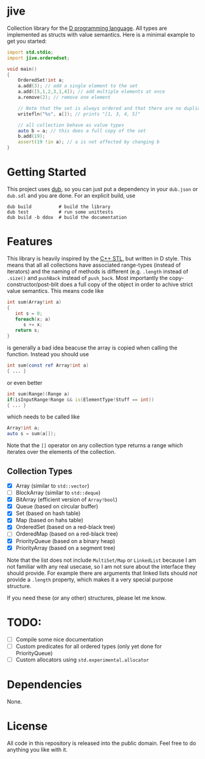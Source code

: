 # jive
Collection library for the [D programming language](http://dlang.org/). All types are implemented as structs with value semantics. Here is a minimal example to get you started:

```D
import std.stdio;
import jive.orderedset;

void main()
{
    OrderedSet!int a;
    a.add(3); // add a single element to the set
    a.add([5,1,2,3,1,4]); // add multiple elements at once
    a.remove(2); // remove one element

    // Note that the set is always ordered and that there are no duplicates.
    writefln("%s", a[]); // prints "[1, 3, 4, 5]"

    // all collection behave as value types
    auto b = a; // this does a full copy of the set
    b.add(19);
    assert(19 !in a); // a is not affected by changing b
}
```

# Getting Started

This project uses [dub](http://code.dlang.org/), so you can just put a dependency in your `dub.json` or `dub.sdl` and you are done. For an explicit build, use

    dub build          # build the library
    dub test           # run some unittests
    dub build -b ddox  # build the documentation

# Features

This library is heavily inspired by the [C++ STL](http://www.cplusplus.com/reference/stl/), but written in D style. This means that all all collections have associated range-types (instead of iterators) and the naming of methods is different (e.g. `.length` instead of `.size()` and `pushBack` instead of `push_back`. Most importantly the copy-constructor/post-blit does a full copy of the object in order to achive strict value semantics. This means code like

```D
int sum(Array!int a)
{
   int s = 0;
   foreach(x; a)
      s += x;
   return s;
}
```

is generally a bad idea beacuse the array is copied when calling the function. Instead you should use
```D
int sum(const ref Array!int a)
{ ... }
```
or even better
```D
int sum(Range)(Range a)
if(isInputRange!Range && is(ElementType!Stuff == int))
{ ... }
```
which needs to be called like
```D
Array!int a;
auto s = sum(a[]);
```

Note that the `[]` operator on any collection type returns a range which iterates over the elements of the collection.

## Collection Types
- [x] Array (similar to `std::vector`)
- [ ] BlockArray (similar to `std::deque`)
- [x] BitArray (efficient version of `Array!bool`)
- [x] Queue (based on circular buffer)
- [x] Set (based on hash table)
- [x] Map (based on hahs table)
- [x] OrderedSet (based on a red-black tree)
- [ ] OrderedMap (based on a red-black tree)
- [x] PriorityQueue (based on a binary heap)
- [x] PriorityArray (based on a segment tree)

Note that the list does not include `MultiSet/Map` or `LinkedList` because I am not familiar with any real usecase, so I am not sure about the interface they should provide. For example there are arguments that linked lists should *not* provide a `.length` property, which makes it a very special purpose structure.

If you need these (or any other) structures, please let me know.

# TODO:
- [ ] Compile some nice documentation
- [ ] Custom predicates for all ordered types (only yet done for PriorityQueue)
- [ ] Custom allocators using `std.experimental.allocator`

# Dependencies

None.

# License

All code in this repository is released into the public domain. Feel free to do anything you like with it.
